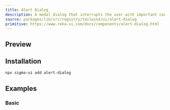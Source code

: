 ```yaml
---
title: Alert Dialog
description: A modal dialog that interrupts the user with important content and expects a response.
source: packages/lib/src/registry/tailwind/ui/alert-dialog
primitive: https://www.reka-ui.com/docs/components/alert-dialog.html
---
```


## Preview

<ComponentPreview name="AlertDialog" />

## Installation

```bash
npx sigma-ui add alert-dialog
```

## Examples

### Basic

<ComponentPreview name="AlertDialogBasic" />
